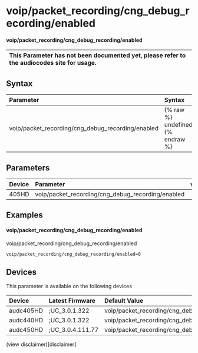 ﻿---
description: voip/packet_recording/cng_debug_recording/enabled
search: false
---

# voip/packet_recording/cng_debug_recording/enabled

#### voip/packet_recording/cng_debug_recording/enabled


| This Parameter has not been documented yet, please refer to the audiocodes site for usage.  |
| :--- |

## Syntax
| Parameter | Syntax |
| :--- | :--- |
|voip/packet_recording/cng_debug_recording/enabled | {% raw %} undefined {% endraw %} |

## Parameters
|Device|Parameter|value|Description|
|:---|:---|:---|:---|
| 405HD | voip/packet_recording/cng_debug_recording/enabled |  |  |

## Examples
#### voip/packet_recording/cng_debug_recording/enabled

voip/packet_recording/cng_debug_recording/enabled

```
voip/packet_recording/cng_debug_recording/enabled=0
```

## Devices
This parameter is available on the following devices

| Device | Latest Firmware | Default Value |
|:---|:---|:---|
| audc405HD | ;UC_3.0.1.322 | voip/packet_recording/cng_debug_recording/enabled=0 
| audc440HD | ;UC_3.0.1.322 | voip/packet_recording/cng_debug_recording/enabled=0 
| audc450HD | ;UC_3.0.4.111.77 | voip/packet_recording/cng_debug_recording/enabled=0 

(view disclaimer)[disclaimer]
